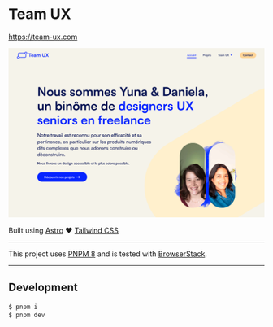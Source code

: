 # Team UX

https://team-ux.com

![Team UX](./website.png)

Built using [Astro](https://astro.build/) ♥️ [Tailwind CSS](https://tailwindcss.com/)

---

This project uses [PNPM 8](https://pnpm.io/installation) and is tested with [BrowserStack](https://www.browserstack.com/).

--- 

## Development

```
$ pnpm i
$ pnpm dev
```

